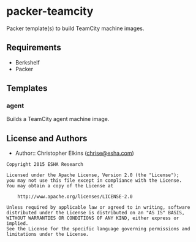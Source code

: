 packer-teamcity
===============

Packer template(s) to build TeamCity machine images.

Requirements
------------

* Berkshelf
* Packer

Templates
-------

### agent
Builds a TeamCity agent machine image.

License and Authors
-------------------
- Author:: Christopher Elkins (<chrise@esha.com>)

```
Copyright 2015 ESHA Research

Licensed under the Apache License, Version 2.0 (the "License");
you may not use this file except in compliance with the License.
You may obtain a copy of the License at

    http://www.apache.org/licenses/LICENSE-2.0

Unless required by applicable law or agreed to in writing, software
distributed under the License is distributed on an "AS IS" BASIS,
WITHOUT WARRANTIES OR CONDITIONS OF ANY KIND, either express or implied.
See the License for the specific language governing permissions and
limitations under the License.
```
